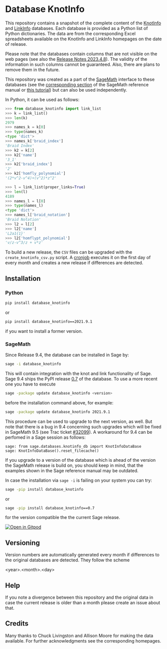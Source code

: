 # Database KnotInfo

This repository contains a snapshot of the complete content
of the [KnotInfo](https://knotinfo.org/) and
[LinkInfo](https://link-info-repo.onrender.com/) databases.
Each database is provided as a Python list of Python dictionaries.
The data are from the corresponding Excel spreadsheets available
on the KnotInfo and LinkInfo homepages on the date of release.

Please note that the databases contain columns that are not visible on
the web pages (see also the [Release Notes 2023.4.8](https://github.com/soehms/database_knotinfo/releases/tag/2022.4.8)).
The validity of the information in such columns cannot be guaranteed.
Also, there are plans to remove them in the future.

This repository was created as a part of the
[SageMath](https://www.sagemath.org/) interface to these databases
(see the [corresponding section](https://doc.sagemath.org/html/en/reference/knots/sage/knots/knotinfo.html)
of the SageMath reference manual or [this tutorial](tutorials/sage_knotinfo_interface_tutorial.ipynb))
but can also be used independently.

In Python, it can be used as follows:

```python
>>> from database_knotinfo import link_list
>>> k = link_list()
>>> len(k)
2979
>>> names_k = k[0]
>>> type(names_k)
<type 'dict'>
>>> names_k['braid_index']
'Braid Index'
>>> k2 = k[2]
>>> k2['name']
'3_1'
>>> k2['braid_index']
'2'
>>> k2['homfly_polynomial']
'(2*v^2-v^4)+(v^2)*z^2'

>>> l = link_list(proper_links=True)
>>> len(l)
4189
>>> names_l = l[0]
>>> type(names_l)
<type 'dict'>
>>> names_l['braid_notation']
'Braid Notation'
>>> l2 = l[2]
>>> l2['name']
'L2a1{1}'
>>> l2['homflypt_polynomial']
'v/z-v^3/z + v*z'
```

To build a new release, the `CSV` files can be upgraded with the
`create_knotinfo_csv.py` script. A [cronjob](https://github.com/soehms/database_knotinfo/blob/main/.github/workflows/check_version_changed.yml)
executes it on the first day of every month and creates a new
release if differences are detected.

## Installation

### Python

```bash
pip install database_knotinfo
```

or

```bash
pip install database_knotinfo==2021.9.1
```

if you want to install a former version.


### SageMath

Since Release 9.4, the database can be installed in Sage by:

```bash
sage -i database_knotinfo
```

This will contain integration with the knot and link functionality of Sage.
Sage 9.4 ships the PyPI release [0.7](https://pypi.org/project/database-knotinfo/0.7/)
of the database. To use a more recent one you have to execute

```bash
sage -package update database_knotinfo <version>
```

before the installation command above, for example:

```bash
sage -package update database_knotinfo 2021.9.1
```

This procedure can be used to upgrade to the next version, as well. But note
that there is a bug in 9.4 concerning such upgrades which will be fixed in
SageMath 9.5 (see Trac ticket [#32099](https://trac.sagemath.org/ticket/32099)).
A workaround for 9.4 can be perfomed in a Sage session as follows:

```
sage: from sage.databases.knotinfo_db import KnotInfoDataBase
sage: KnotInfoDataBase().reset_filecache()
```

If you upgrade to a version of the database which is ahead of the version the
SageMath release is build on, you should keep in mind, that the examples shown
in the Sage reference manual may be outdated.

In case the installation via `sage -i` is failing on your system you can try:

```bash
sage -pip install database_knotinfo
```

or

```bash
sage -pip install database_knotinfo==0.7
```

for the version compatible the the current Sage release.

[![Open in Gitpod](https://gitpod.io/button/open-in-gitpod.svg)](https://gitpod.io/#https://github.com/soehms/database_knotinfo)



## Versioning

Version numbers are automatically generated every month if differences to the
original databases are detected. They follow the scheme

\<year\>.\<month\>.\<day\>

## Help

If you note a divergence between this repository and the original data in case
the current release is older than a month please create an issue about that.

## Credits

Many thanks to Chuck Livingston and Allison Moore for making the data
available. For further acknowledgments see the corresponding homepages.
